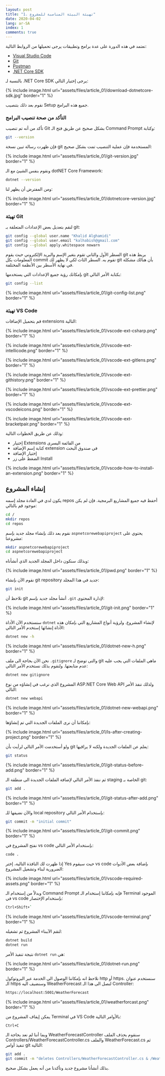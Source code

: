 ```yaml
---
layout: post
title: "1. تهيئة البيئة المناسبة للمشروع"
date: 2020-04-02
lang: ar-SA
index: 1
comments: true
---
```


نعتمد في هذه الدورة على عدة برامج وتطبيقات يرجى تحميلها من الروابط التالية:

* [Visual Studio Code](https://code.visualstudio.com)
* [Git](https://git-scm.com)
* [Postman](https://www.postman.com)
* [.NET Core SDK](https://dotnet.microsoft.com/download)

بالنسبة لـ .NET Core SDK يرجى إختيار التالي:

{% include image.html url="assets/files/article_01/download-dotnetcore-sdk.jpg" border="1" %}

نقوم بعد ذلك بتنصيب Setup جميع هذه البرامج.


### []()التأكد من صحة تنصيب البرامج

تأكد من أنه تم تنصيب Git بشكل صحيح عن طريق فتح الـ Command Prompt وكتابة:

```bash
git --version
```

فإن ظهرت رسالة تبين نسخة git المستخدمة فإن عملية التنصيب تمت بشكل صحيح:

{% include image.html url="assets/files/article_01/git-version.jpg" border="1" %}

ونقوم بنفس الشيئ مع الـ dotNET Core Framework:


```bash
dotnet --version
```

ومن المفترض أن يظهر لنا:

{% include image.html url="assets/files/article_01/dotnetcore-version.jpg" border="1" %}


### []()تهيئة Git

لنقم بتعديل بعض الإعدادات المتعلقة بـ git:


```bash
git config --global user.name "Khalid Alghamidi"
git config --global user.email "kalhabish@gmail.com"
git config --global apply.whitespace nowarn
```

السطر الأول والثاني تقوم بتغير الإسم والبريد الإلكتروني حيث يقوم git بربط هذه المعلومات بكل commit تقوم به.
السطر الثاث لكي لا يظهر لك git بأن هنالك مشكلة في نهاية الأسطر بين الأنظمة المختلفة.

بإمكانك رؤية جميع الإعدادات التي يستخدمها git بكتابة الأمر التالي:

```bash
git config --list
```

{% include image.html url="assets/files/article_01/git-config-list.png" border="1" %}


### []()تهيئة VS Code

قم بتحميل الإضافات extensions التالية:

{% include image.html url="assets/files/article_01/vscode-ext-csharp.png" border="1" %}

{% include image.html url="assets/files/article_01/vscode-ext-intellicode.png" border="1" %}

{% include image.html url="assets/files/article_01/vscode-ext-gitlens.png" border="1" %}

{% include image.html url="assets/files/article_01/vscode-ext-githistory.png" border="1" %}

{% include image.html url="assets/files/article_01/vscode-ext-prettier.png" border="1" %}

{% include image.html url="assets/files/article_01/vscode-ext-vscodeicons.png" border="1" %}

{% include image.html url="assets/files/article_01/vscode-ext-bracketpair.png" border="1" %}

وذلك عن طريق الخطوات التالية:

* إختيار Extensions من القائمة اليسرى
* كتابة إسم الإضافة extension في صندوق البحث
* إختيار الإضافة
* الضغط على زر Install

{% include image.html url="assets/files/article_01/vscode-how-to-install-an-extension.png" border="1" %}

## إنشاء المشروع

يكون لدي في العادة مجلد إسمه repos أحفظ فيه جميع المشاريع البرمجية. فإن لم يكن موجود قم بالتالي:

```bash
cd /
mkdir repos
cd repos
```

نقوم بعد ذلك بإنشاء مجلد جديد بإسم `aspnetcorewebapiproject` يحتوي على مشروعنا:


```bash
mkdir aspnetcorewebapiproject
cd aspnetcorewebapiproject
```

وبذلك سنكون داخل المجلد الجديد الذي أنشأناه:

{% include image.html url="assets/files/article_01/pwd.png" border="1" %}

نقوم الآن بإنشاء git repository جديد في هذا المجلد:

```bash
git init
```

نلاحظ أن git أنشأ مجلد جديد بإسم `.git` لإدارة المحتوى:

{% include image.html url="assets/files/article_01/git-init.png" border="1" %}

سنستخدم الآن الأداة `dotnet` لإنشاء المشروع. ولرؤية أنواع المشاريع التي بإمكان هذه الأداة إنشائها إستخدم الأمر التالي:

```bash
dotnet new -h
```

{% include image.html url="assets/files/article_01/dotnet-new-h.png" border="1" %}

نحن الآن بحاجة الى ملف `.gitignore` والتى توضح لـ git ماهي الملفات التي يجب عليه عدم متابعتها. ولنقوم بذلك نستخدم الأمر التالي:

```bash
dotnet new gitignore
```

المشروع الذي نرغب في إنشاؤه من نوع ASP.NET Core Web API ولذلك ننفذ الأمر التالي:

```bash
dotnet new webapi
```

{% include image.html url="assets/files/article_01/dotnet-new-webapi.png" border="1" %}

بإمكاننا أن نرى الملفات الجديدة التي تم إنشاؤها:

{% include image.html url="assets/files/article_01/ls-after-creating-project.png" border="1" %}

ولو أستخدمت الأمر التالي لرأيت بأن git يعلم عن الملفات الجديدة ولكنه لا يراقبها:

```bash
git status
```

{% include image.html url="assets/files/article_01/git-status-before-add.png" border="1" %}

ثم ننفذ الأمر التالي لإضافة الملفات الجديدة الى منطقة الـ staging الخاصة بـ git:

```bash
git add .
```

{% include image.html url="assets/files/article_01/git-status-after-add.png" border="1" %}

والآن نضيفها للـ local repository بإستخدام الأمر التالي:

```bash
git commit -m "initial commit"
```

{% include image.html url="assets/files/article_01/git-commit.png" border="1" %}

نفتح المشروع في vs code بإستخدام الأمر التالي:

```bash
code .
```

إذا ظهرت لك النافذة التالية، إختر Yes حيث سيقوم vs code بإضافة بعض الأدوات الضرورية لبناء وتشغيل المشروع:

{% include image.html url="assets/files/article_01/vscode-required-assets.png" border="1" %}

وبدلاً من إستخدام الـ Command Prompt فإنه بإمكاننا إستخدام الـ Terminal الموجود في vs code بإستخدام الإختصار:

```bash
Ctrl+Shift+`
```

{% include image.html url="assets/files/article_01/vscode-terminal.png" border="1" %}

لنقم الآببناء المشروع ثم تشغيله:

```bash
dotnet build
dotnet run
```

نتيجة تنفيذ الأمر `dotnet run` هي:

{% include image.html url="assets/files/article_01/dotnet-run.png" border="1" %}

نلاحظ انه بإمكاننا الوصول الى الخدمة عبر البروتوكول http أو https. سنستخدم عنوان الـ https وسنضيف اليه WeatherForecast لنصل الى هذا الـ Controller:

```bash
https://localhost:5001/WeatherForecast
```

{% include image.html url="assets/files/article_01/weatherforcast.png" border="1" %}

يمكن إيقاف المشروع من Terminal في VS Code بالأوامر التالية:

`Ctrl+C`

وبما أننا لم نعد بحاجة الـ WeatherForecastController سنقوم بحذف الملف Controllers/WeatherForecastController.cs والملف WeatherForecast.cs ثم تنفيذ أوامر git التالية:

```bash
git add .
git commit -m "deletes Controllers/WeatherForecastController.cs & /WeatherForecast.cs"
```

بذلك أنشأنا مشروع جديد وتأكدنا من أنه يعمل بشكل صحيح.
